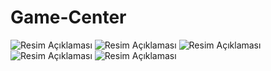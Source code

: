 # Game-Center


<img src="https://raw.githubusercontent.com/aesoruk16/Game-Center/main/ss/1.jpeg" alt="Resim Açıklaması" class="resim">
<img src="https://raw.githubusercontent.com/aesoruk16/Game-Center/main/ss/2.jpeg" alt="Resim Açıklaması" class="resim">
<img src="https://raw.githubusercontent.com/aesoruk16/Game-Center/main/ss/3.jpeg" alt="Resim Açıklaması" class="resim">
<img src="https://raw.githubusercontent.com/aesoruk16/Game-Center/main/ss/4.jpeg" alt="Resim Açıklaması" class="resim">
<img src="https://raw.githubusercontent.com/aesoruk16/Game-Center/main/ss/5.jpeg" alt="Resim Açıklaması" class="resim">
